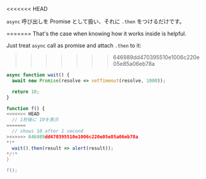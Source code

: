 
<<<<<<< HEAD

`async` 呼び出しを Promise として扱い、それに `.then` をつけるだけです。

=======
That's the case when knowing how it works inside is helpful.

Just treat `async` call as promise and attach `.then` to it:
>>>>>>> 646989dd470395510e1006c220e05e85a06eb78a
```js run
async function wait() {
  await new Promise(resolve => setTimeout(resolve, 1000));

  return 10;
}

function f() {
<<<<<<< HEAD
  // 1秒後に 10を表示
=======
  // shows 10 after 1 second
>>>>>>> 646989dd470395510e1006c220e05e85a06eb78a
*!*
  wait().then(result => alert(result));
*/!*
}

f();
```
